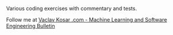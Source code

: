 Various coding exercises with commentary and tests.

Follow me at [Vaclav Kosar .com - Machine Learning and Software Engineering Bulletin](https://vaclavkosar.com/)
